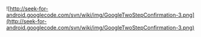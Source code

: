 ![http://seek-for-android.googlecode.com/svn/wiki/img/GoogleTwoStepConfirmation-3.png](http://seek-for-android.googlecode.com/svn/wiki/img/GoogleTwoStepConfirmation-3.png)

